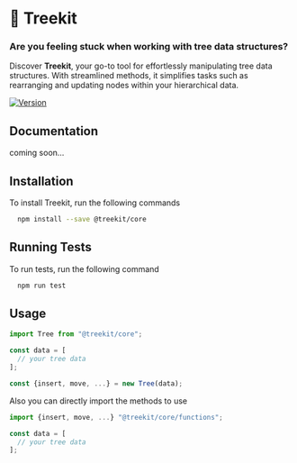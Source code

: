 # 🌳 Treekit

### Are you feeling stuck when working with tree data structures?

Discover **Treekit**, your go-to tool for effortlessly manipulating tree data structures. With streamlined methods, it simplifies tasks such as rearranging and updating nodes within your hierarchical data.

[![Version][version-badge]][package]

[version-badge]: https://img.shields.io/npm/v/@treekit/core
[package]: https://www.npmjs.com/package/@treekit/core

## Documentation

coming soon...

## Installation

To install Treekit, run the following commands

```bash
  npm install --save @treekit/core
```

## Running Tests

To run tests, run the following command

```bash
  npm run test
```

## Usage

```js
import Tree from "@treekit/core";

const data = [
  // your tree data
];

const {insert, move, ...} = new Tree(data);
```

Also you can directly import the methods to use

```js
import {insert, move, ...} "@treekit/core/functions";

const data = [
  // your tree data
];

```
